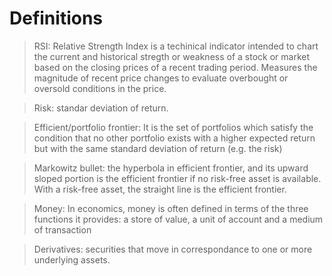 # Definitions
> RSI: Relative Strength Index is a techinical indicator intended to chart the current and historical stregth or weakness of a stock or market based on the closing prices of a recent trading period. Measures the magnitude of recent price changes to evaluate overbought or oversold conditions in the price.

> Risk: standar deviation of return.

> Efficient/portfolio frontier: It is the set of portfolios which satisfy the condition that no other portfolio exists with a higher expected return but with the same standard deviation of return (e.g. the risk)

> Markowitz bullet: the hyperbola in efficient frontier, and its upward sloped portion is the efficient frontier if no risk-free asset is available. With a risk-free asset, the straight line is the efficient frontier.

> Money: In economics, money is often defined in terms of the three functions it provides: a store of value, a unit of account and a medium  of transaction

> Derivatives: securities that move in correspondance to one or more underlying assets.
